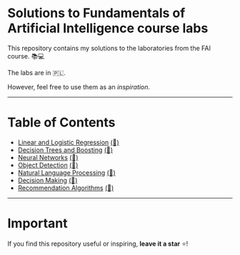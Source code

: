 # Solutions to Fundamentals of Artificial Intelligence course labs

This repository contains my solutions to the laboratories from the FAI course. 📚💻

The labs are in 🇵🇱.

However, feel free to use them as an _inspiration_.

---

# Table of Contents

* [Linear and Logistic Regression](lab1/Readme.md)  [(📝)](lab1/lab_1.ipynb)
* [Decision Trees and Boosting](lab2/Readme.md)  [(📝)](lab2/lab_2.ipynb)
* [Neural Networks](lab3/Readme.md)  [(📝)](lab3/lab_3.ipynb)
* [Object Detection](lab4/Readme.md)  [(📝)](lab4/lab_4.ipynb)
* [Natural Language Processing](lab5/Readme.md)  [(📝)](lab5/lab_5.ipynb)
* [Decision Making](lab6/Readme.md)  [(📝)](lab6/lab_6.ipynb)
* [Recommendation Algorithms](lab7/Readme.md)  [(📝)](lab7/lab_7.ipynb)

---

# Important

If you find this repository useful or inspiring, **leave it a star** ⭐!
